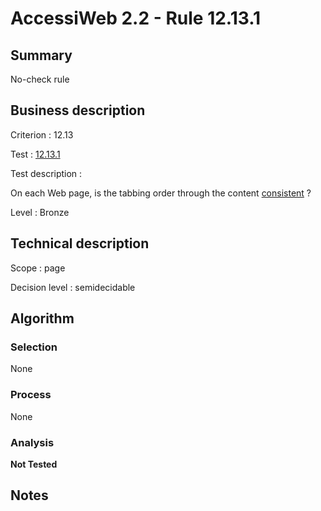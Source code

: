 # AccessiWeb 2.2 - Rule 12.13.1

## Summary

No-check rule

## Business description

Criterion : 12.13

Test : [12.13.1](http://www.accessiweb.org/index.php/accessiweb-22-english-version.html#test-12-13-1)

Test description :

On each Web page, is the tabbing order through the content [consistent](http://www.accessiweb.org/index.php/glossary-76.html#mCoherentODL) ?

Level : Bronze

## Technical description

Scope : page

Decision level :
semidecidable

## Algorithm

### Selection

None

### Process

None

### Analysis

**Not Tested**

## Notes



